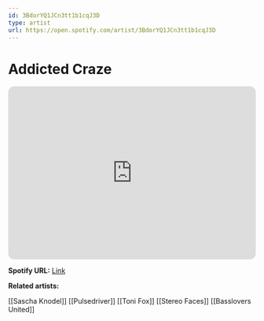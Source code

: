 ```yaml
---
id: 3BdorYQ1JCn3tt1b1cqJ3D
type: artist
url: https://open.spotify.com/artist/3BdorYQ1JCn3tt1b1cqJ3D
---
```

# Addicted Craze

<iframe style="border-radius:12px" src="https://open.spotify.com/embed/artist/3BdorYQ1JCn3tt1b1cqJ3D" width="100%" height="352" frameBorder="0" allowfullscreen="" allow="autoplay; clipboard-write; encrypted-media; fullscreen; picture-in-picture" loading="lazy"></iframe>

**Spotify URL:** [Link](https://open.spotify.com/artist/3BdorYQ1JCn3tt1b1cqJ3D)

**Related artists:**

[[Sascha Knodel]]
[[Pulsedriver]]
[[Toni Fox]]
[[Stereo Faces]]
[[Basslovers United]]
